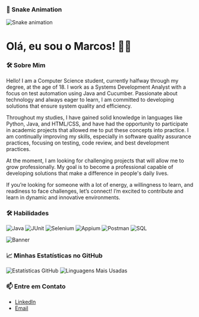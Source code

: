 ### 🐍 Snake Animation
![Snake animation](https://github.com/marcosbristot/marcosbristot/blob/output/github-contribution-grid-snake.svg)

# Olá, eu sou o Marcos! 👨‍💻

### 🛠️ Sobre Mim
Hello! I am a Computer Science student, currently halfway through my degree, at the age of 18. I work as a Systems Development Analyst with a focus on test automation using Java and Cucumber. Passionate about technology and always eager to learn, I am committed to developing solutions that ensure system quality and efficiency.

Throughout my studies, I have gained solid knowledge in languages like Python, Java, and HTML/CSS, and have had the opportunity to participate in academic projects that allowed me to put these concepts into practice. I am continually improving my skills, especially in software quality assurance practices, focusing on testing, code review, and best development practices.

At the moment, I am looking for challenging projects that will allow me to grow professionally. My goal is to become a professional capable of developing solutions that make a difference in people's daily lives.

If you’re looking for someone with a lot of energy, a willingness to learn, and readiness to face challenges, let’s connect! I’m excited to contribute and learn in dynamic and innovative environments.

### 🛠️ Habilidades
![Java](https://img.shields.io/badge/Java-%23E34F26.svg?&style=for-the-badge&logo=java&logoColor=white)
![JUnit](https://img.shields.io/badge/JUnit-%23323330.svg?&style=for-the-badge&logo=junit&logoColor=white)
![Selenium](https://img.shields.io/badge/Selenium-%2343853D.svg?&style=for-the-badge&logo=selenium&logoColor=white)
![Appium](https://img.shields.io/badge/Appium-%2357A143.svg?&style=for-the-badge&logo=appium&logoColor=white)
![Postman](https://img.shields.io/badge/Postman-%23FF6C37.svg?&style=for-the-badge&logo=postman&logoColor=white)
![SQL](https://img.shields.io/badge/SQL-%23476C94.svg?&style=for-the-badge&logo=sql&logoColor=white)

![Banner](https://user-images.githubusercontent.com/marcosbristot/seubanner.gif)

### 📈 Minhas Estatísticas no GitHub
![Estatísticas GitHub](https://github-readme-stats.vercel.app/api?username=marcosbristot&show_icons=true&theme=radical)
![Linguagens Mais Usadas](https://github-readme-stats.vercel.app/api/top-langs/?username=marcosbristot&layout=compact&theme=radical)

### 📫 Entre em Contato
- [LinkedIn](https://www.linkedin.com/in/marcosbristot/)
- [Email](mailto:marcosdeixx@exemplo.com)
